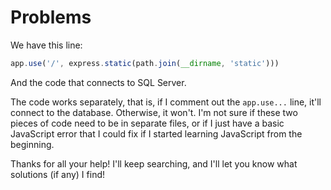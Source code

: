 # Problems 

We have this line: 

```js
app.use('/', express.static(path.join(__dirname, 'static')))
```
And the code that connects to SQL Server. 

The code works separately, that is, if I comment out the `app.use...` line, it'll connect to the database. Otherwise, it won't. I'm not sure if these two pieces of code need to be in separate files, or if I just have a basic JavaScript error that I could fix if I started learning JavaScript from the beginning. 

Thanks for all your help! I'll keep searching, and I'll let you know what solutions (if any) I find! 
